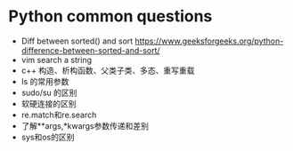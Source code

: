 # Python common questions

* Diff between sorted() and sort https://www.geeksforgeeks.org/python-difference-between-sorted-and-sort/
* vim search a string
* c++ 构造、析构函数、父类子类、多态、重写重载
* ls 的常用参数
* sudo/su 的区别
* 软硬连接的区别
* re.match和re.search
* 了解**args,*kwargs参数传递和差别
* sys和os的区别